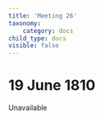 ```yaml
---
title: 'Meeting 26'
taxonomy:
    category: docs
child_type: docs
visible: false
---
```


# 19 June 1810

<span class="title"><span class="red">Unavailable</span></span>